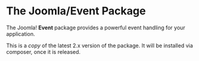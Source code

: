 # The Joomla/Event Package

The Joomla! **Event** package provides a powerful event handling for your application.

This is a *copy* of the latest 2.x version of the package. It will be installed via composer, once it is released. 
